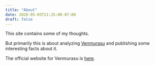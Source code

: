 ```yaml
---
title: "About"
date: 2020-05-03T21:25:00-07:00
draft: false
---
```


This site contains some of my thoughts. 

But primarily this is about analyzing [Venmurasu](https://en.wikipedia.org/wiki/Venmurasu) and publishing some interesting facts about it.

The official website for Venmurasu is [here](https://venmurasu.in).
